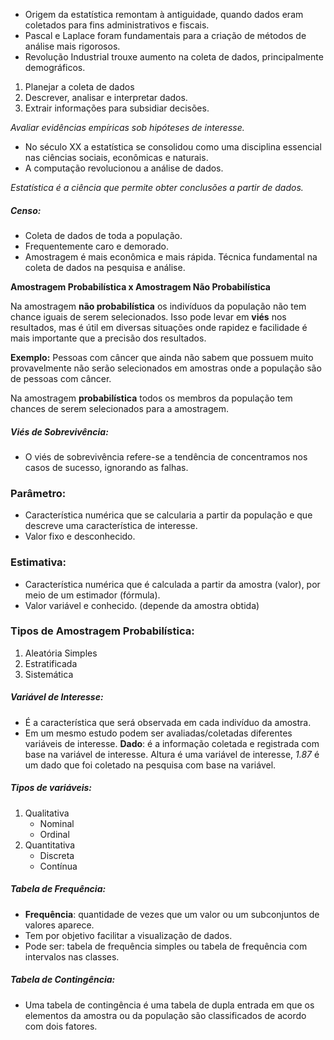 - Origem da estatística remontam à antiguidade, quando dados eram coletados para fins administrativos e fiscais.
- Pascal e Laplace foram fundamentais para a criação de métodos de análise mais rigorosos. 
- Revolução Industrial trouxe aumento na coleta de dados, principalmente demográficos. 

1. Planejar a coleta de dados
2. Descrever, analisar e interpretar dados.
3. Extrair informações para subsidiar decisões.

_Avaliar evidências empíricas sob hipóteses de interesse._

- No século XX a estatística se consolidou como uma disciplina essencial nas ciências sociais, econômicas e naturais.
- A computação revolucionou a análise de dados.

_Estatística é a ciência que permite obter conclusões a partir de dados._

##### Censo:
- Coleta de dados de toda a população.
- Frequentemente caro e demorado.
- Amostragem é mais econômica e mais rápida. Técnica fundamental na coleta de dados na pesquisa e análise.

**Amostragem Probabilística x Amostragem Não Probabilística**

Na amostragem **não probabilística** os indivíduos da população não tem chance iguais de serem selecionados. Isso pode levar em **viés** nos resultados, mas é útil em diversas situações onde rapidez e facilidade é mais importante que a precisão dos resultados.

**Exemplo:** Pessoas com câncer que ainda não sabem que possuem muito provavelmente não serão selecionados em amostras onde a população são de pessoas com câncer.

Na amostragem **probabilística** todos os membros da população tem chances de serem selecionados para a amostragem.

##### Viés de Sobrevivência:
- O viés de sobrevivência refere-se a tendência de concentramos nos casos de sucesso, ignorando as falhas. 

### Parâmetro:
- Característica numérica que se calcularia a partir da população e que descreve uma característica de interesse.
- Valor fixo e desconhecido.
### Estimativa:
- Característica numérica que é calculada a partir da amostra (valor), por meio de um estimador (fórmula).
- Valor variável e conhecido. (depende da amostra obtida)

### Tipos de Amostragem Probabilística:
1. Aleatória Simples
2. Estratificada
3. Sistemática

##### Variável de Interesse:
- É a característica que será observada em cada indivíduo da amostra.
- Em um mesmo estudo podem ser avaliadas/coletadas diferentes variáveis de interesse.
**Dado**: é a informação coletada e registrada com base na variável de interesse. 
Altura é uma variável de interesse, *1.87* é um dado que foi coletado na pesquisa com base na variável.

##### Tipos de variáveis:
1. Qualitativa
	- Nominal
	- Ordinal
2. Quantitativa
	- Discreta
	- Contínua

##### Tabela de Frequência:
- **Frequência**: quantidade de vezes que um valor ou um subconjuntos de valores aparece. 
- Tem por objetivo facilitar a visualização de dados.
- Pode ser: tabela de frequência simples ou tabela de frequência com intervalos nas classes.

##### Tabela de Contingência:
- Uma tabela de contingência é uma tabela de dupla entrada em que os elementos da amostra ou da população são classificados de acordo com dois fatores.



